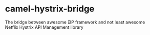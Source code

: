 camel-hystrix-bridge
====================

The bridge between awesome EIP framework and not least awesome Netflix Hystrix API Management library
